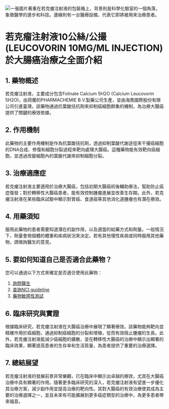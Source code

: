 ![一張圖片著重在若克瘤注射液的包裝箱上，背景則是科學化驗室的一個角落，象徵醫學的進步和科技。邊緣則有一台醫療設備，代表它即將被用來治療患者。](https://i.imgur.com/a4WLbbI.jpeg)
# 若克瘤注射液10公絲/公撮 (LEUCOVORIN 10MG/ML INJECTION) 於大腸癌治療之全面介紹

## 1. 藥物概述

若克瘤注射液，主要成分包含Folinate Calcium 5H2O (Calcium Leucovorin 5H2O)，由荷蘭的PHARMACHEMIE B.V.製藥公司生產，並由海喬國際股份有限公司引進臺灣。該藥物通過抗葉酸拮抗劑來抑制癌細胞群集的機制，為治療大腸癌提供了關鍵的療效依據。

## 2. 作用機制

此藥物的主要作用機制是作為抗葉酸拮抗劑，透過抑制葉酸代謝途徑來干擾癌細胞的DNA合成、修復和細胞分裂過程來靶向處理大腸癌。這種藥物能有效靶向癌細胞，並透過改變細胞內的葉酸代謝來抑制細胞分裂。

## 3. 治療適應症

若克瘤注射液主要適用於治療大腸癌，包括初期大腸癌術後輔助療法，幫助防止癌症復發；對於轉移性大腸癌患者，能有效控制腫瘤進展並改善生存期。此外，若克瘤注射液在某些臨床試驗中顯示對胃癌、食道癌等其他消化道腫瘤也有潛在療效。

## 4. 用藥須知

服用此藥物的患者需要知道潛在的副作用，以及適當的給藥方式和劑量。一般情況下，劑量會視個體的體重和疾病狀況來決定。若有其他慢性疾病或同時服用其他藥物，請徴詢醫生的意見。

## 5. 要如何知道自己是否適合此藥物？

您可以通過以下方式來確定是否適合使用此藥物：

1. [詢問醫生](./text/1-1.html)
2. [查詢NCI guideline](./text/1-2.html)
3. [藥物敏感性測試](./text/1-3.html)

## 6. 臨床研究與實證

根據臨床研究，若克瘤注射液在大腸癌治療中展現了顯著療效。該藥物能夠靶向並精確作用於癌細胞，通過抑制癌細胞的分裂和增殖，從而有效阻止腫瘤的生長。此外，若克瘤注射液能減少癌細胞的擴散，並在轉移性大腸癌的治療中顯示出顯著的臨床效果，顯著提高患者的生存率和生活質量，為患者提供了重要的治療選擇。

## 7. 總結展望

若克瘤注射液的發展前景非常樂觀，已在臨床中顯示出卓越的療效，尤其在大腸癌治療中具有顯著的作用。隨著更多臨床研究的深入，若克瘤注射液有望進一步優化其治療方案，減少副作用並提高治療的靶向性。其對大腸癌的有效治療使其成為主要的治療選擇之一，並且未來有可能擴展到更多癌症類型的治療中，為更多患者帶來福音。

